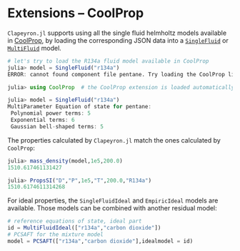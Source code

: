 # Extensions – CoolProp

`Clapeyron.jl` supports using all the single fluid helmholtz models available in [CoolProp](https://github.com/CoolProp/CoolProp), by loading the corresponding JSON data into a [`SingleFluid`](@ref) or [`MultiFluid`](@ref) model.

```julia
# let's try to load the R134a fluid model available in CoolProp
julia> model = SingleFluid("r134a")
ERROR: cannot found component file pentane. Try loading the CoolProp library (`using CoolProp`).

julia> using CoolProp  # the CoolProp extension is loaded automatically when CoolProp is loaded

julia> model = SingleFluid("r134a")
MultiParameter Equation of state for pentane:
 Polynomial power terms: 5
 Exponential terms: 6
 Gaussian bell-shaped terms: 5
```

The properties calculated by `Clapeyron.jl` match the ones calculated by `CoolProp`:

```julia
julia> mass_density(model,1e5,200.0)
1510.617461131427

julia> PropsSI("D","P",1e5,"T",200.0,"R134a")
1510.6174611314268
```

For ideal properties, the `SingleFluidIdeal` and `EmpiricIdeal` models are available.
Those models can be combined with another residual model:

```julia
# reference equations of state, ideal part
id = MultiFluidIdeal(["r134a","carbon dioxide"])
# PCSAFT for the mixture model
model = PCSAFT(["r134a","carbon dioxide"],idealmodel = id)
```
